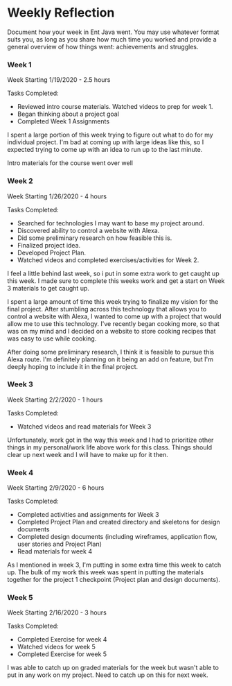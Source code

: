# Weekly Reflection

Document how your week in Ent Java went. You may use whatever format suits you, as long as you share how much time you worked and provide a general overview of how things went: achievements and struggles. 


### Week 1

Week Starting 1/19/2020 - 2.5 hours

Tasks Completed:
 * Reviewed intro course materials. Watched videos to prep for week 1. 
 * Began thinking about a project goal
 * Completed Week 1 Assignments
 
I spent a large portion of this week trying to figure out what to do for my individual project. I'm bad at coming up with large ideas like this, so I expected trying to come up with an idea to run up to the last minute.

Intro materials for the course went over well

### Week 2

Week Starting 1/26/2020 - 4 hours

Tasks Completed:
* Searched for technologies I may want to base my project around.
* Discovered ability to control a website with Alexa. 
* Did some preliminary research on how feasible this is.
* Finalized project idea.
* Developed Project Plan.
* Watched videos and completed exercises/activities for Week 2.

I feel a little behind last week, so i put in some extra work to get caught up this week. I made sure to complete this weeks work and get a start on Week 3 materials to get caught up.

I spent a large amount of time this week trying to finalize my vision for the final project. After stumbling across this technology that allows you to control a website with Alexa, I wanted to come up with a project that would allow me to use this technology. I've recently began cooking more, so that was on my mind and I decided on a website to store cooking recipes that was easy to use while cooking.

After doing some preliminary research, I think it is feasible to pursue this Alexa route. I'm definitely planning on it being an add on feature, but I'm deeply hoping to include it in the final project.

### Week 3

Week Starting 2/2/2020 - 1 hours

Tasks Completed:
* Watched videos and read materials for Week 3

Unfortunately, work got in the way this week and I had to prioritize other things in my personal/work life above work for this class. Things should clear up next week and I will have to make up for it then.

### Week 4

Week Starting 2/9/2020 - 6 hours

Tasks Completed:
* Completed activities and assignments for Week 3
* Completed Project Plan and created directory and skeletons for design documents
* Completed design documents (including wireframes, application flow, user stories and Project Plan)
* Read materials for week 4

As I mentioned in week 3, I'm putting in some extra time this week to catch up. The bulk of my work this week was spent in putting the materials together for the project 1 checkpoint (Project plan and design documents).

### Week 5

Week Starting 2/16/2020 - 3 hours 

Tasks Completed:
* Completed Exercise for week 4
* Watched videos for week 5
* Completed Exercise for week 5

I was able to catch up on graded materials for the week but wasn't able to put in any work on my project. Need to catch up on this for next week.